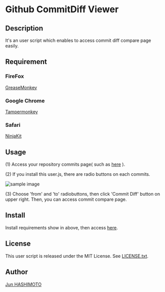 Github CommitDiff Viewer
====

## Description

It's an user script which enables to access commit diff compare page easily.

## Requirement

### FireFox

[GreaseMonkey](https://addons.mozilla.org/ja/firefox/addon/greasemonkey/)

### Google Chrome

[Tampermonkey](https://chrome.google.com/webstore/detail/tampermonkey/dhdgffkkebhmkfjojejmpbldmpobfkfo?hl=ja)

### Safari

[NinjaKit](http://os0x.hatenablog.com/entry/20100612/1276330696)

## Usage

(1) Access your repository commits page( such as [here](https://github.com/manji602/github_commitdiff_viewer/commits/master) ).

(2) If you install this user.js, there are radio buttons on each commits.

![sample image](https://cloud.githubusercontent.com/assets/531477/9022309/cd25ee4e-38ab-11e5-9784-0de294944bc0.png)

(3) Choose 'from' and 'to' radiobuttons, then click 'Commit Diff' button on upper right.
Then, you can access commit compare page.

## Install

Install requirements show in above, then access [here](https://github.com/manji602/github_commit_viewer/raw/master/github.commitdiff.user.js).

## License

This user script is released under the MIT License. See [LICENSE.txt](https://github.com/manji602/github_commit_viewer/raw/master/LICENSE.txt).

## Author

[Jun HASHIMOTO](https://github.com/manji602)

